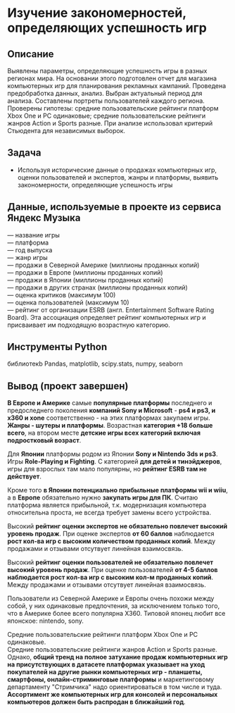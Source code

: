 # Изучение закономерностей, определяющих успешность игр
## Описание  
Выявлены параметры, определяющие успешность игры в разных регионах мира. На
основании этого подготовлен отчет для магазина компьютерных игр для планирования
рекламных кампаний. Проведена предобработка данных, анализ. Выбран актуальный
период для анализа. Составлены портреты пользователей каждого региона. Проверены
гипотезы: средние пользовательские рейтинги платформ Xbox One и PC одинаковые;
средние пользовательские рейтинги жанров Action и Sports разные. При анализе использовал критерий Стьюдента для независимых выборок.
## Задача
- Используя исторические данные о продажах компьютерных игр, оценки пользователей и экспертов, жанры и платформы, выявить закономерности, определяющие успешность игры 
## Данные, используемые в проекте из сервиса Яндекс Музыка
— название игры   
— платформа   
— год выпуска   
— жанр игры   
— продажи в Северной Америке (миллионы проданных копий)   
— продажи в Европе (миллионы проданных копий)   
— продажи в Японии (миллионы проданных копий)   
— продажи в других странах (миллионы проданных копий)   
— оценка критиков (максимум 100)   
— оценка пользователей (максимум 10)   
— рейтинг от организации ESRB (англ. Entertainment Software Rating Board). Эта ассоциация определяет рейтинг компьютерных игр и присваивает им подходящую возрастную категорию.   
## Инструменты Python
библиотекb Pandas, matplotlib, scipy.stats, numpy, seaborn
## Вывод (проект завершен)  

**В Европе и Америке** самые **популярные платформы** последнего и предоследнего поколения **компаний Sony и Microsoft** - **ps4 и ps3, и x360 и xone** соответственно - на этих платформах закупаем игры.
**Жанры - шутеры и платформы**. Возрастная **категория +18 больше всего**, на втором месте **детские игры всех категорий включая подростковый возраст**.  

Для **Японии** платформы родом из Японии **Sony и Nintendo 3ds и ps3**. Игры **Role-Playing и Fighting**. С категорией **для детей и тинэйджеров**, игры для взрослых там мало популярны, но **рейтинг ESRB там не действует**.  


Кроме того **в Японии потенциально прибыльные платформы wii и wiiu**, а в **Европе** обязательно нужно **закупать игры для ПК**. Считаю платформа является прибыльной, т.к. модернизация компьютера относительна проста, не всегда требует замены всего устройства.  

Высокий **рейтинг оценки экспертов не обязательно повлечет высокий уровень продаж**. При оценке экспертов **от 60 баллов** наблюдается **рост кол-ва игр с высоким количеством проданных копий**. Между продажами и отзывами отсутвует линейная взаимосвязь.  

Высокий **рейтинг оценки пользователей не обязательно повлечет высокий уровень продаж**. При оценке пользователей **от 4-5 баллов наблюдается рост кол-ва игр с высоким кол-м проданных копий**. Между продажами и отзывами отсутвует линейная взаимосвязь.  

Пользователи из Северной Америке и Европы очень похожи между собой, у них одинаковые предпочтения, за исключением только того, что в Америке более всего популярна X360. Типовой японец любит все японское: nintendo, sony.  

Средние пользовательские рейтинги платформ Xbox One и PC одинаковые.  
Cредние пользовательские рейтинги жанров Action и Sports разные.  
Однако, **общий тренд на полное затухание продаж компьютерных игр на присутствующих в датасете платформах указывает на уход покупателей на другие рынки компьютерных игр - планшеты, смартфоны, онлайн-стриминговые платформы** и маркетинговому департаменту "Стримчика" надо ориентироваться в том числе и туда. **Ассортимент же компьютерных игр для консолей и персональных компьютеров должен быть распродан в ближайший год**.  
